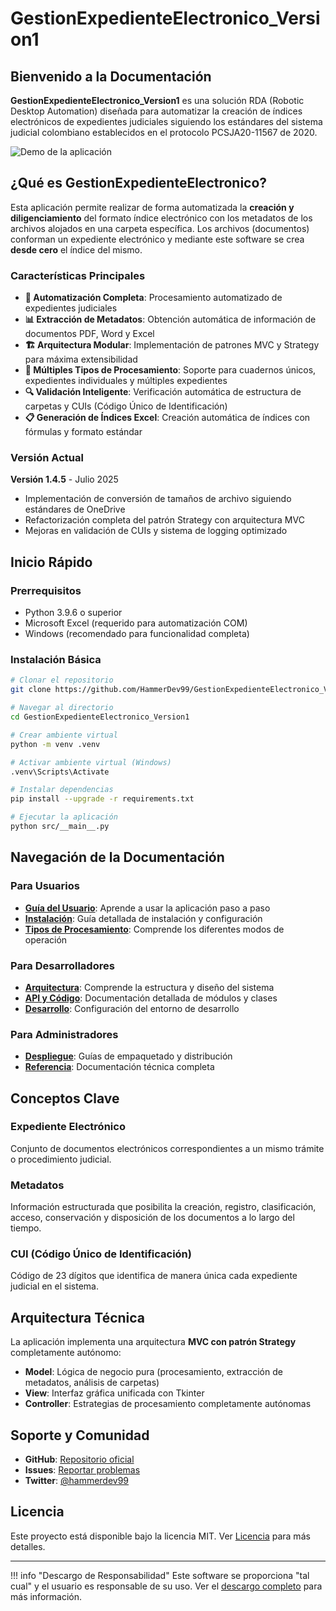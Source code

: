 # GestionExpedienteElectronico_Version1

## Bienvenido a la Documentación

**GestionExpedienteElectronico_Version1** es una solución RDA (Robotic Desktop Automation) diseñada para automatizar la creación de índices electrónicos de expedientes judiciales siguiendo los estándares del sistema judicial colombiano establecidos en el protocolo PCSJA20-11567 de 2020.

![Demo de la aplicación](../src/assets/Demo.gif)

## ¿Qué es GestionExpedienteElectronico?

Esta aplicación permite realizar de forma automatizada la **creación y diligenciamiento** del formato índice electrónico con los metadatos de los archivos alojados en una carpeta específica. Los archivos (documentos) conforman un expediente electrónico y mediante este software se crea **desde cero** el índice del mismo.

### Características Principales

- **🚀 Automatización Completa**: Procesamiento automatizado de expedientes judiciales
- **📊 Extracción de Metadatos**: Obtención automática de información de documentos PDF, Word y Excel
- **🏗️ Arquitectura Modular**: Implementación de patrones MVC y Strategy para máxima extensibilidad
- **📝 Múltiples Tipos de Procesamiento**: Soporte para cuadernos únicos, expedientes individuales y múltiples expedientes
- **🔍 Validación Inteligente**: Verificación automática de estructura de carpetas y CUIs (Código Único de Identificación)
- **📋 Generación de Índices Excel**: Creación automática de índices con fórmulas y formato estándar

### Versión Actual

**Versión 1.4.5** - Julio 2025

- Implementación de conversión de tamaños de archivo siguiendo estándares de OneDrive
- Refactorización completa del patrón Strategy con arquitectura MVC
- Mejoras en validación de CUIs y sistema de logging optimizado

## Inicio Rápido

### Prerrequisitos

- Python 3.9.6 o superior
- Microsoft Excel (requerido para automatización COM)
- Windows (recomendado para funcionalidad completa)

### Instalación Básica

```bash
# Clonar el repositorio
git clone https://github.com/HammerDev99/GestionExpedienteElectronico_Version1.git

# Navegar al directorio
cd GestionExpedienteElectronico_Version1

# Crear ambiente virtual
python -m venv .venv

# Activar ambiente virtual (Windows)
.venv\Scripts\Activate

# Instalar dependencias
pip install --upgrade -r requirements.txt

# Ejecutar la aplicación
python src/__main__.py
```

## Navegación de la Documentación

### Para Usuarios

- **[Guía del Usuario](user-guide/overview.md)**: Aprende a usar la aplicación paso a paso
- **[Instalación](user-guide/installation.md)**: Guía detallada de instalación y configuración
- **[Tipos de Procesamiento](user-guide/processing-types.md)**: Comprende los diferentes modos de operación

### Para Desarrolladores

- **[Arquitectura](architecture/overview.md)**: Comprende la estructura y diseño del sistema
- **[API y Código](api/project-structure.md)**: Documentación detallada de módulos y clases
- **[Desarrollo](development/environment-setup.md)**: Configuración del entorno de desarrollo

### Para Administradores

- **[Despliegue](deployment/pyinstaller.md)**: Guías de empaquetado y distribución
- **[Referencia](reference/dependencies.md)**: Documentación técnica completa

## Conceptos Clave

### Expediente Electrónico
Conjunto de documentos electrónicos correspondientes a un mismo trámite o procedimiento judicial.

### Metadatos
Información estructurada que posibilita la creación, registro, clasificación, acceso, conservación y disposición de los documentos a lo largo del tiempo.

### CUI (Código Único de Identificación)
Código de 23 dígitos que identifica de manera única cada expediente judicial en el sistema.

## Arquitectura Técnica

La aplicación implementa una arquitectura **MVC con patrón Strategy** completamente autónomo:

- **Model**: Lógica de negocio pura (procesamiento, extracción de metadatos, análisis de carpetas)
- **View**: Interfaz gráfica unificada con Tkinter
- **Controller**: Estrategias de procesamiento completamente autónomas

## Soporte y Comunidad

- **GitHub**: [Repositorio oficial](https://github.com/HammerDev99/GestionExpedienteElectronico_Version1)
- **Issues**: [Reportar problemas](https://github.com/HammerDev99/GestionExpedienteElectronico_Version1/issues)
- **Twitter**: [@hammerdev99](https://twitter.com/hammerdev99)

## Licencia

Este proyecto está disponible bajo la licencia MIT. Ver [Licencia](reference/license.md) para más detalles.

---

!!! info "Descargo de Responsabilidad"
    Este software se proporciona "tal cual" y el usuario es responsable de su uso. Ver el [descargo completo](reference/license.md#descargo-de-responsabilidades) para más información.